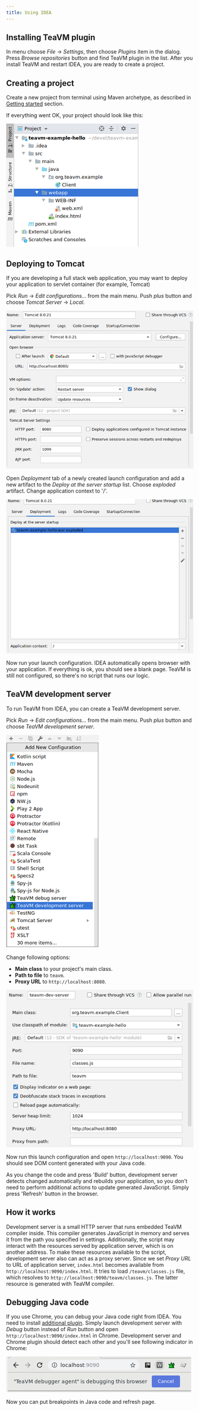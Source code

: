 ```yaml
---
title: Using IDEA
---
```



Installing TeaVM plugin
-----------------------

In menu choose *File* -> *Settings*, then choose *Plugins* item in the dialog.
Press *Browse repositories* button and find TeaVM plugin in the list.
After you install TeaVM and restart IDEA, you are ready to create a project.


Creating a project
------------------

Create a new project from terminal using Maven archetype, as described in [Getting started](/docs/intro/getting-started.html) section.

If everything went OK, your project should look like this:

![A newly created project](project-explorer.png)


Deploying to Tomcat
-------------------

If you are developing a full stack web application, you may want to deploy your application to servlet container (for example, Tomcat)

Pick *Run* -> *Edit configurations...* from the main menu.
Push *plus* button and choose *Tomcat Server* -> *Local*.

![Tomcat run configuration](tomcat.png)

Open *Deployment* tab of a newly created launch configuration and add a new artifact
to the *Deploy at the server startup* list.
Choose *exploded* artifact.
Change application context to '/'.

![Tomcat run configuration - Deployment tab](tomcat-deployment.png)

Now run your launch configuration.
IDEA automatically opens browser with your application.
If everything is ok, you should see a blank page.
TeaVM is still not configured, so there's no script that runs our logic.


TeaVM development server
------------------------

To run TeaVM from IDEA, you can create a TeaVM development server.

Pick *Run* -> *Edit configurations...* from the main menu.
Push *plus* button and choose *TeaVM development server*.

![Run configuration types](run-configuration-list.png)

Change following options:

* **Main class** to your project's main class.
* **Path to file** to `teavm`.
* **Proxy URL** to `http://localhost:8080`.

![TeaVM development server](dev-server.png)

Now run this launch configuration and open `http://localhost:9090`.
You should see DOM content generated with your Java code.

As you change the code and press 'Build' button, development server
detects changed automatically and rebuilds your application,
so you don't need to perform additional actions to update generated JavaScript.
Simply press 'Refresh' button in the browser.


How it works
------------

Development server is a small HTTP server that runs embedded TeaVM compiler inside.
This compiler generates JavaScript in memory and serves it from the path you specified in settings.
Additionally, the script may interact with the resources served by application server,
which is on another address.
To make these resources available to the script, development server also can act as a proxy
server.
Since we set *Proxy URL* to URL of application server, `index.html` becomes available from
`http://localhost:9090/index.html`.
It tries to load `/teavm/classes.js` file, which resolves to `http://localhost:9090/teavm/classes.js`.
The latter resource is generated with TeaVM compiler.


Debugging Java code
-------------------


If you use Chrome, you can debug your Java code right from IDEA.
You need to install [additional plugin](https://chrome.google.com/webstore/detail/teavm-debugger-agent/jmfipnkacgdmdhapfciejmfgfhfonfgl).
Simply launch development server with *Debug* button instead of *Run* button and
open `http://localhost:9090/index.html` in Chrome.
Development server and Chrome plugin should detect each other and you'll see following
indicator in Chrome:

![Chrome debugger indicator](chrome-debugger.png)

Now you can put breakpoints in Java code and refresh page.